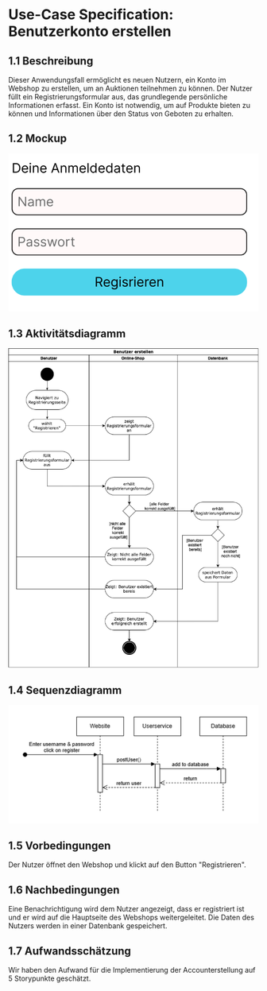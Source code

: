 # Use-Case Specification: Benutzerkonto erstellen
## 1.1 Beschreibung
Dieser Anwendungsfall ermöglicht es neuen Nutzern, ein Konto im Webshop zu erstellen, um an Auktionen teilnehmen zu können. Der Nutzer füllt ein Registrierungsformular aus, das grundlegende persönliche Informationen erfasst. Ein Konto ist notwendig, um auf Produkte bieten zu können und Informationen über den Status von Geboten zu erhalten.
## 1.2 Mockup
![UC02-mockup](/doc/use-cases/mockups/create-user.png)
## 1.3 Aktivitätsdiagramm
![UC02-activity-diagram](/doc/use-cases/activity-diagrams/UC02-create-user-account.png)
## 1.4 Sequenzdiagramm
![UC02-sequence-diagram](/doc/use-cases/sequence-diagrams/UC02-create-user-account.png)
## 1.5 Vorbedingungen
Der Nutzer öffnet den Webshop und klickt auf den Button "Registrieren". 
## 1.6 Nachbedingungen
Eine Benachrichtigung wird dem Nutzer angezeigt, dass er registriert ist und er wird auf die Hauptseite des Webshops weitergeleitet. Die Daten des Nutzers werden in einer Datenbank gespeichert.
## 1.7 Aufwandsschätzung
Wir haben den Aufwand für die Implementierung der Accounterstellung auf 5 Storypunkte geschätzt.
